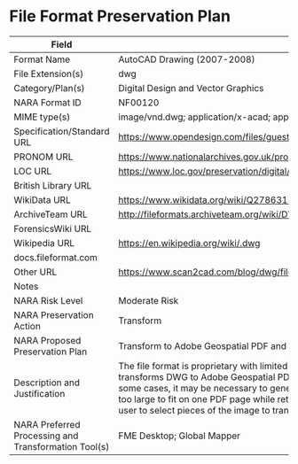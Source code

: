 # File Format Preservation Plan
  | Field | Value |
  | ----------- | ----------- |
  | Format Name | AutoCAD Drawing (2007-2008) | 
| File Extension(s) | dwg | 
| Category/Plan(s) | Digital Design and Vector Graphics | 
| NARA Format ID | NF00120 | 
| MIME type(s) | image/vnd.dwg; application/x-acad; application/x-autocad | 
| Specification/Standard URL | <https://www.opendesign.com/files/guestdownloads/OpenDesign_Specification_for_.dwg_files.pdf> | 
| PRONOM URL | <https://www.nationalarchives.gov.uk/pronom/x-fmt/455> | 
| LOC URL | <https://www.loc.gov/preservation/digital/formats/fdd/fdd000445.shtml> | 
| British Library URL |  | 
| WikiData URL | <https://www.wikidata.org/wiki/Q27863136> | 
| ArchiveTeam URL | <http://fileformats.archiveteam.org/wiki/DWG> | 
| ForensicsWiki URL |  | 
| Wikipedia URL | <https://en.wikipedia.org/wiki/.dwg> | 
| docs.fileformat.com |  | 
| Other URL | <https://www.scan2cad.com/blog/dwg/file-spec/> | 
| Notes |  | 
| NARA Risk Level | Moderate Risk | 
| NARA Preservation Action | Transform | 
| NARA Proposed Preservation Plan | Transform to Adobe Geospatial PDF and retain DWG | 
| Description and Justification | The file format is proprietary with limited open or available documentation. Currently, NARA transforms DWG to Adobe Geospatial PDF using FME, and also retains the original DWG files. In some cases, it may be necessary to generate multiple PDFs for one DWG file, when the image is too large to fit on one PDF page while retaining visual details of the original file. FME allows the user to select pieces of the image to transform into PDF. | 
| NARA Preferred Processing and Transformation Tool(s) | FME Desktop; Global Mapper | 
